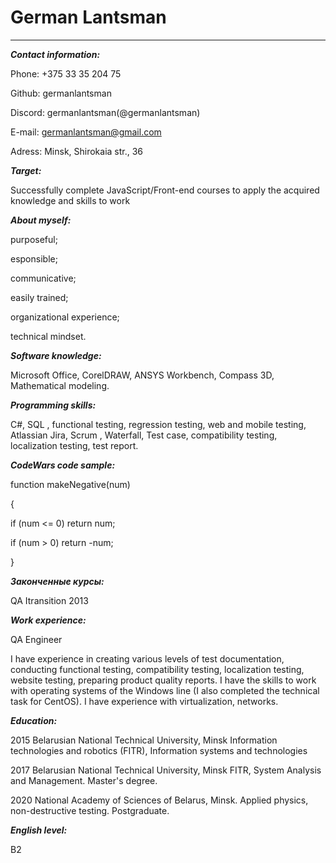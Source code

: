 # German Lantsman
---
***Contact information:***

Phone: +375 33 35 204 75

Github: germanlantsman

Discord: germanlantsman(@germanlantsman)

E-mail: germanlantsman@gmail.com

Adress: Minsk, Shirokaia str., 36

***Target:***

Successfully complete JavaScript/Front-end courses to apply the acquired knowledge and skills to work

***About myself:***

purposeful;

esponsible;

communicative;

easily trained;

organizational experience;

technical mindset.

***Software knowledge:***

Microsoft Office, CorelDRAW, ANSYS Workbench, Compass 3D, Mathematical modeling.

***Programming skills:***

C#, SQL , functional testing, regression testing, web and mobile testing, Atlassian Jira, Scrum , Waterfall, Test case, compatibility testing, localization testing, test report.

***CodeWars code sample:***

function makeNegative(num) 

{ 

if (num <= 0) return num; 

if (num > 0) return -num; 

}

***Законченные курсы:***

QA Itransition  2013

***Work experience:***

QA Engineer

I have experience in creating various levels of test documentation, conducting functional testing, compatibility testing, localization testing, website testing, preparing product quality reports. I have the skills to work with operating systems of the Windows line (I also completed the technical task for CentOS). I have experience with virtualization, networks.

***Education:***

2015 Belarusian National Technical University, Minsk Information technologies and robotics (FITR), Information systems and technologies

2017 Belarusian National Technical University, Minsk FITR, System Analysis and Management. Master's degree.

2020 National Academy of Sciences of Belarus, Minsk. Applied physics, non-destructive testing. Postgraduate.

***English level:***

B2
